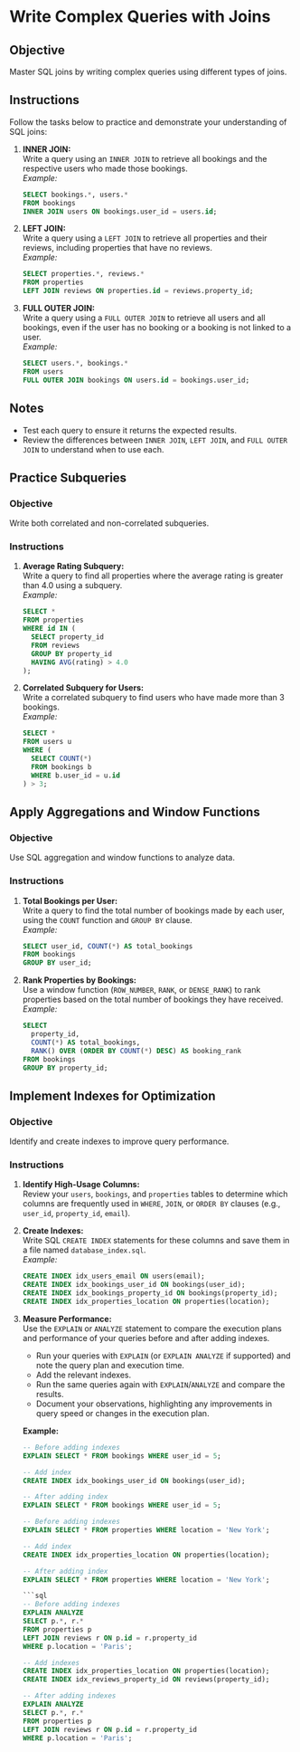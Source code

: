 # Write Complex Queries with Joins

## Objective

Master SQL joins by writing complex queries using different types of joins.

## Instructions

Follow the tasks below to practice and demonstrate your understanding of SQL joins:

1. **INNER JOIN:**  
    Write a query using an `INNER JOIN` to retrieve all bookings and the respective users who made those bookings.  
    *Example:*  
    ```sql
    SELECT bookings.*, users.*
    FROM bookings
    INNER JOIN users ON bookings.user_id = users.id;
    ```

2. **LEFT JOIN:**  
    Write a query using a `LEFT JOIN` to retrieve all properties and their reviews, including properties that have no reviews.  
    *Example:*  
    ```sql
    SELECT properties.*, reviews.*
    FROM properties
    LEFT JOIN reviews ON properties.id = reviews.property_id;
    ```

3. **FULL OUTER JOIN:**  
    Write a query using a `FULL OUTER JOIN` to retrieve all users and all bookings, even if the user has no booking or a booking is not linked to a user.  
    *Example:*  
    ```sql
    SELECT users.*, bookings.*
    FROM users
    FULL OUTER JOIN bookings ON users.id = bookings.user_id;
    ```

## Notes

- Test each query to ensure it returns the expected results.
- Review the differences between `INNER JOIN`, `LEFT JOIN`, and `FULL OUTER JOIN` to understand when to use each.


## Practice Subqueries

### Objective

Write both correlated and non-correlated subqueries.

### Instructions

1. **Average Rating Subquery:**  
    Write a query to find all properties where the average rating is greater than 4.0 using a subquery.  
    *Example:*  
    ```sql
    SELECT *
    FROM properties
    WHERE id IN (
      SELECT property_id
      FROM reviews
      GROUP BY property_id
      HAVING AVG(rating) > 4.0
    );
    ```

2. **Correlated Subquery for Users:**  
    Write a correlated subquery to find users who have made more than 3 bookings.  
    *Example:*  
    ```sql
    SELECT *
    FROM users u
    WHERE (
      SELECT COUNT(*)
      FROM bookings b
      WHERE b.user_id = u.id
    ) > 3;
    ```


## Apply Aggregations and Window Functions

### Objective

Use SQL aggregation and window functions to analyze data.

### Instructions

1. **Total Bookings per User:**  
    Write a query to find the total number of bookings made by each user, using the `COUNT` function and `GROUP BY` clause.  
    *Example:*  
    ```sql
    SELECT user_id, COUNT(*) AS total_bookings
    FROM bookings
    GROUP BY user_id;
    ```

2. **Rank Properties by Bookings:**  
    Use a window function (`ROW_NUMBER`, `RANK`, or `DENSE_RANK`) to rank properties based on the total number of bookings they have received.  
    *Example:*  
    ```sql
    SELECT
      property_id,
      COUNT(*) AS total_bookings,
      RANK() OVER (ORDER BY COUNT(*) DESC) AS booking_rank
    FROM bookings
    GROUP BY property_id;
    ```


## Implement Indexes for Optimization

### Objective

Identify and create indexes to improve query performance.

### Instructions

1. **Identify High-Usage Columns:**  
    Review your `users`, `bookings`, and `properties` tables to determine which columns are frequently used in `WHERE`, `JOIN`, or `ORDER BY` clauses (e.g., `user_id`, `property_id`, `email`).

2. **Create Indexes:**  
    Write SQL `CREATE INDEX` statements for these columns and save them in a file named `database_index.sql`.  
    *Example:*  
    ```sql
    CREATE INDEX idx_users_email ON users(email);
    CREATE INDEX idx_bookings_user_id ON bookings(user_id);
    CREATE INDEX idx_bookings_property_id ON bookings(property_id);
    CREATE INDEX idx_properties_location ON properties(location);
    ```

3. **Measure Performance:**  
    Use the `EXPLAIN` or `ANALYZE` statement to compare the execution plans and performance of your queries before and after adding indexes.  
    - Run your queries with `EXPLAIN` (or `EXPLAIN ANALYZE` if supported) and note the query plan and execution time.  
    - Add the relevant indexes.  
    - Run the same queries again with `EXPLAIN`/`ANALYZE` and compare the results.  
    - Document your observations, highlighting any improvements in query speed or changes in the execution plan.

    **Example:**

    ```sql
    -- Before adding indexes
    EXPLAIN SELECT * FROM bookings WHERE user_id = 5;

    -- Add index
    CREATE INDEX idx_bookings_user_id ON bookings(user_id);

    -- After adding index
    EXPLAIN SELECT * FROM bookings WHERE user_id = 5;
    ```

    ```sql
    -- Before adding indexes
    EXPLAIN SELECT * FROM properties WHERE location = 'New York';

    -- Add index
    CREATE INDEX idx_properties_location ON properties(location);

    -- After adding index
    EXPLAIN SELECT * FROM properties WHERE location = 'New York';
    ```

    ```sql
    ```sql
    -- Before adding indexes
    EXPLAIN ANALYZE
    SELECT p.*, r.*
    FROM properties p
    LEFT JOIN reviews r ON p.id = r.property_id
    WHERE p.location = 'Paris';

    -- Add indexes
    CREATE INDEX idx_properties_location ON properties(location);
    CREATE INDEX idx_reviews_property_id ON reviews(property_id);

    -- After adding indexes
    EXPLAIN ANALYZE
    SELECT p.*, r.*
    FROM properties p
    LEFT JOIN reviews r ON p.id = r.property_id
    WHERE p.location = 'Paris';
    ```
    ```

